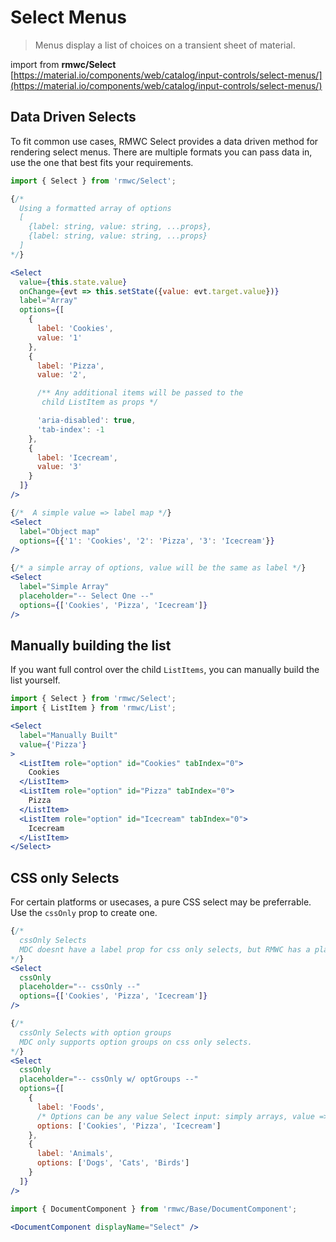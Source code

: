 # Select Menus

> Menus display a list of choices on a transient sheet of material.

import from **rmwc/Select**  
[https://material.io/components/web/catalog/input-controls/select-menus/](https://material.io/components/web/catalog/input-controls/select-menus/)

## Data Driven Selects

To fit common use cases, RMWC Select provides a data driven method for rendering select menus. There are multiple formats you can pass data in, use the one that best fits your requirements.

```jsx render
import { Select } from 'rmwc/Select';

{/*
  Using a formatted array of options
  [
    {label: string, value: string, ...props},
    {label: string, value: string, ...props}
  ]
*/}

<Select
  value={this.state.value}
  onChange={evt => this.setState({value: evt.target.value})}
  label="Array"
  options={[
    {
      label: 'Cookies',
      value: '1'
    },
    {
      label: 'Pizza',
      value: '2',

      /** Any additional items will be passed to the
       child ListItem as props */

      'aria-disabled': true,
      'tab-index': -1
    },
    {
      label: 'Icecream',
      value: '3'
    }
  ]}
/>

{/*  A simple value => label map */}
<Select
  label="Object map"
  options={{'1': 'Cookies', '2': 'Pizza', '3': 'Icecream'}}
/>

{/* a simple array of options, value will be the same as label */}
<Select
  label="Simple Array"
  placeholder="-- Select One --"
  options={['Cookies', 'Pizza', 'Icecream']}
/>
```

## Manually building the list

If you want full control over the child `ListItems`, you can manually build the list yourself.

```jsx render
import { Select } from 'rmwc/Select';
import { ListItem } from 'rmwc/List';

<Select
  label="Manually Built"
  value={'Pizza'}
>
  <ListItem role="option" id="Cookies" tabIndex="0">
    Cookies
  </ListItem>
  <ListItem role="option" id="Pizza" tabIndex="0">
    Pizza
  </ListItem>
  <ListItem role="option" id="Icecream" tabIndex="0">
    Icecream
  </ListItem>
</Select>
```

## CSS only Selects

For certain platforms or usecases, a pure CSS select may be preferrable. Use the `cssOnly` prop to create one.

```jsx render
{/*
  cssOnly Selects
  MDC doesnt have a label prop for css only selects, but RMWC has a placeholder prop you can use.
*/}
<Select
  cssOnly
  placeholder="-- cssOnly --"
  options={['Cookies', 'Pizza', 'Icecream']}
/>

{/*
  cssOnly Selects with option groups
  MDC only supports option groups on css only selects.
*/}
<Select
  cssOnly
  placeholder="-- cssOnly w/ optGroups --"
  options={[
    {
      label: 'Foods',
      /* Options can be any value Select input: simply arrays, value => label objects, or formatted arrays. */
      options: ['Cookies', 'Pizza', 'Icecream']
    },
    {
      label: 'Animals',
      options: ['Dogs', 'Cats', 'Birds']
    }
  ]}
/>
```

```jsx renderOnly
import { DocumentComponent } from 'rmwc/Base/DocumentComponent';

<DocumentComponent displayName="Select" />
```
